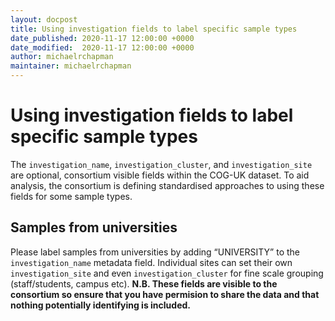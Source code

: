 ```yaml
---
layout: docpost
title: Using investigation fields to label specific sample types
date_published: 2020-11-17 12:00:00 +0000
date_modified:  2020-11-17 12:00:00 +0000
author: michaelrchapman
maintainer: michaelrchapman
---
```



# Using investigation fields to label specific sample types

The `investigation_name`, `investigation_cluster`, and `investigation_site` are optional, consortium visible fields within the COG-UK dataset. To aid analysis, the consortium is defining standardised approaches to using these fields for some sample types.

## Samples from universities
Please label samples from universities by adding “UNIVERSITY” to the `investigation_name` metadata field.
Individual sites can set their own `investigation_site` and even `investigation_cluster` for fine scale grouping (staff/students, campus etc). **N.B. These fields are visible to the consortium so ensure that you have permision to share the data and that nothing potentially identifying is included.**
